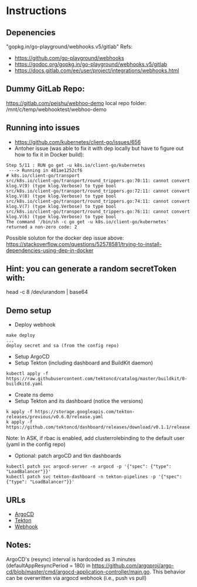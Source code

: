 # Instructions

## Depenencies 
"gopkg.in/go-playground/webhooks.v5/gitlab"
Refs: 
- https://github.com/go-playground/webhooks
- https://godoc.org/gopkg.in/go-playground/webhooks.v5/gitlab
- https://docs.gitlab.com/ee/user/project/integrations/webhooks.html

## Dummy GitLab Repo:
https://gitlab.com/peishu/webhoo-demo
local repo folder:
/mnt/c/temp/webhooktest/webhoo-demo

## Running into issues
- https://github.com/kubernetes/client-go/issues/656
- Antoher issue (was able to fix it with dep locally but have to figure out how to fix it in Docker build):
```
Step 5/11 : RUN go get -u k8s.io/client-go/kubernetes
 ---> Running in 481ae1252cf6
# k8s.io/client-go/transport
src/k8s.io/client-go/transport/round_trippers.go:70:11: cannot convert klog.V(9) (type klog.Verbose) to type bool
src/k8s.io/client-go/transport/round_trippers.go:72:11: cannot convert klog.V(8) (type klog.Verbose) to type bool
src/k8s.io/client-go/transport/round_trippers.go:74:11: cannot convert klog.V(7) (type klog.Verbose) to type bool
src/k8s.io/client-go/transport/round_trippers.go:76:11: cannot convert klog.V(6) (type klog.Verbose) to type bool
The command '/bin/sh -c go get -u k8s.io/client-go/kubernetes' returned a non-zero code: 2
```
Possible soluton for the docker dep issue above:
https://stackoverflow.com/questions/52578581/trying-to-install-dependencies-using-dep-in-docker
## Hint: you can generate a random secretToken with:
head -c 8 /dev/urandom | base64

## Demo setup

- Deploy webhook
```
make deploy
...
deploy secret and sa (from the config repo)
```
- Setup ArgoCD
- Setup Tekton (including dashboard and BuildKit daemon)
```
kubectl apply -f https://raw.githubusercontent.com/tektoncd/catalog/master/buildkit/0-buildkitd.yaml
```
- Create ns demo
- Setup Tekton and its dashboard (notice the versions)
```
k apply -f https://storage.googleapis.com/tekton-releases/previous/v0.6.0/release.yaml
k apply -f https://github.com/tektoncd/dashboard/releases/download/v0.1.1/release.yaml
```
Note: In ASK, if rbac is enabled, add clusterrolebinding to the default user (yaml in the config repo)

- Optional: patch argoCD and tkn dashboards
```
kubectl patch svc argocd-server -n argocd -p '{"spec": {"type": "LoadBalancer"}}'
kubectl patch svc tekton-dashboard -n tekton-pipelines -p '{"spec": {"type": "LoadBalancer"}}'
```
## URLs
- [ArgoCD](https://104.214.109.6/)
- [Tekton](http://104.214.104.154:9097)
- [Webhook](http://65.52.39.93:8080/webhook)

## Notes:
ArgoCD's (resync)  interval is hardcoded as 3 minutes (defaultAppResyncPeriod = 180) in https://github.com/argoproj/argo-cd/blob/master/cmd/argocd-application-controller/main.go. This behavior can be overwritten via argocd webhook (i.e., push vs pull)



